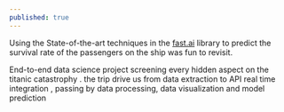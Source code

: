 ```yaml
---
published: true
---
```


Using the State-of-the-art techniques in the [fast.ai](http://docs.fast.ai) library to predict the survival rate of the passengers on the ship was fun to revisit.

End-to-end data science project screening every hidden aspect on the titanic catastrophy .  the trip drive us from data extraction to API real time integration , passing by data processing, data visualization and model prediction
